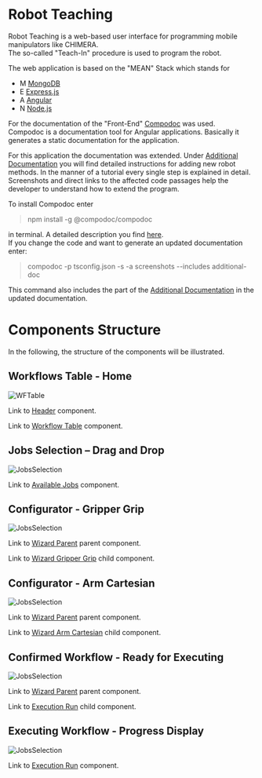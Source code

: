 # Robot Teaching 

Robot Teaching is a web-based user interface for programming mobile manipulators like CHIMERA.   
The so-called "Teach-In" procedure is used to program the robot. 


The web application is based on the "MEAN" Stack which stands for   

- M        [MongoDB](https://www.mongodb.com/de)
- E        [Express.js](https://expressjs.com/de/)
- A        [Angular](https://angular.io/guide/architecture)
- N        [Node.js](https://nodejs.org/en/)   

For the documentation of the "Front-End" [Compodoc](https://compodoc.app/) was used.     
Compodoc is a documentation tool for Angular applications. Basically it generates a static documentation for the application. 

For this application the documentation was extended. Under [Additional Documentation](../../additional-documentation/introduction.html) you will find detailed instructions for adding new robot methods. 
In the manner of a tutorial every single step is explained in detail. Screenshots and direct links to the affected code passages help the developer to understand how to extend the program. 

To install Compodoc enter   

> npm install -g @compodoc/compodoc  
  
in terminal. A detailed description you find [here](https://compodoc.app/guides/installation.html).    
If you change the code and want to generate an updated documentation enter:

  
> compodoc -p tsconfig.json -s -a screenshots --includes additional-doc  
    
This command also includes the part of the [Additional Documentation](../../additional-documentation/introduction.html) in the updated documentation.  

   
# Components Structure  

In the following, the structure of the components will be illustrated.   

## Workflows Table - Home

![WFTable](screenshots/workflowtable-structure.png)

Link to [Header](../../components/HeaderComponent.html) component.   
   
Link to [Workflow Table](../../components/WorkflowTableComponent.html) component.      


## Jobs Selection – Drag and Drop

![JobsSelection](screenshots/availablejobs-structure.png) 

Link to [Available Jobs](../../components/AvailableJobsComponent.html) component.   

## Configurator - Gripper Grip 

![JobsSelection](screenshots/gripper-grip-structure.png)   

Link to [Wizard Parent](../../components/WizardParentComponent.html) parent component. 

Link to [Wizard Gripper Grip](../../components/WizardGripperGripComponent.html) child component.  

## Configurator - Arm Cartesian 

![JobsSelection](screenshots/arm-cartesian-structure.png)    

Link to [Wizard Parent](../../components/WizardParentComponent.html) parent component.   

Link to [Wizard Arm Cartesian](../../components/WizardArmCartesianComponent.html) child component.    

## Confirmed Workflow - Ready for Executing   

![JobsSelection](screenshots/execution-structure.png)    

Link to [Wizard Parent](../../components/WizardParentComponent.html) parent component.    

Link to [Execution Run](../../components/ExecutionRunComponent.html) child component.    

## Executing Workflow - Progress Display

![JobsSelection](screenshots/execution_50.png) 

Link to [Execution Run](../../components/ExecutionRunComponent.html) component.   
    




              

